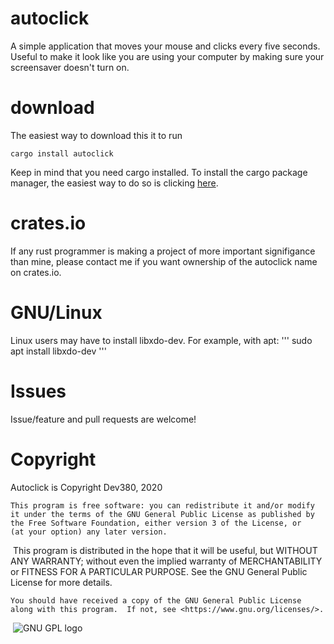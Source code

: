 # autoclick
A simple application that moves your mouse and clicks every five seconds. Useful to make it look like you are using your computer by making sure your screensaver doesn't turn on.
# download
The easiest way to download this it to run
```
cargo install autoclick
```
Keep in mind that you need cargo installed. To install the cargo package manager, the easiest way to do so is clicking [here](https://www.rust-lang.org/tools/install).
# crates.io
If any rust programmer is making a project of more important signifigance than mine, please contact me if you want ownership of the autoclick name on crates.io.
# GNU/Linux
Linux users may have to install libxdo-dev.
For example, with apt:
'''
sudo apt install libxdo-dev
'''
# Issues
Issue/feature and pull requests are welcome! 

# Copyright

Autoclick is Copyright Dev380, 2020
​

    This program is free software: you can redistribute it and/or modify
    it under the terms of the GNU General Public License as published by
    the Free Software Foundation, either version 3 of the License, or
    (at your option) any later version.
​
    This program is distributed in the hope that it will be useful,
    but WITHOUT ANY WARRANTY; without even the implied warranty of
    MERCHANTABILITY or FITNESS FOR A PARTICULAR PURPOSE.  See the
    GNU General Public License for more details.

    You should have received a copy of the GNU General Public License
    along with this program.  If not, see <https://www.gnu.org/licenses/>.
​
![GNU GPL logo](https://www.gnu.org/graphics/gplv3-88x31.png)
